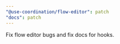 ```yaml
---
"@use-coordination/flow-editor": patch
"docs": patch
---
```


Fix flow editor bugs and fix docs for hooks.
